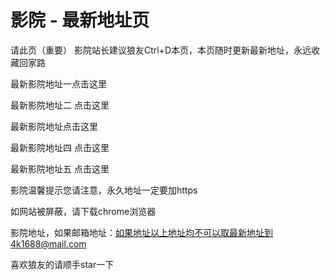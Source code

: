 # 影院 - 最新地址页
请此页（重要） 影院站长建议狼友Ctrl+D本页，本页随时更新最新地址，永远收藏回家路

最新影院地址一点击这里

最新影院地址二 点击这里

最新影院地址点击这里

最新影院地址四 点击这里

最新影院地址五 点击这里

影院温馨提示您请注意，永久地址一定要加https

如网站被屏蔽，请下载chrome浏览器

影院地址，如果邮箱地址：如果地址以上地址均不可以取最新地址到4k1688@mail.com

喜欢狼友的请顺手star一下
